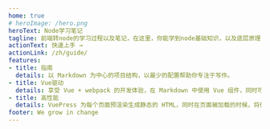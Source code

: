 ```yaml
---
home: true
# heroImage: /hero.png
heroText: Node学习笔记
tagline: 前端转node的学习过程以及笔记，在这里，你能学到node基础知识，以及底层原理
actionText: 快速上手 →
actionLink: /zh/guide/
features:
- title: 指南
  details: 以 Markdown 为中心的项目结构，以最少的配置帮助你专注于写作。
- title: Vue驱动
  details: 享受 Vue + webpack 的开发体验，在 Markdown 中使用 Vue 组件，同时可以使用 Vue 来开发自定义主题。
- title: 高性能
  details: VuePress 为每个页面预渲染生成静态的 HTML，同时在页面被加载的时候，将作为 SPA 运行。
footer: We grow in change
---
```

